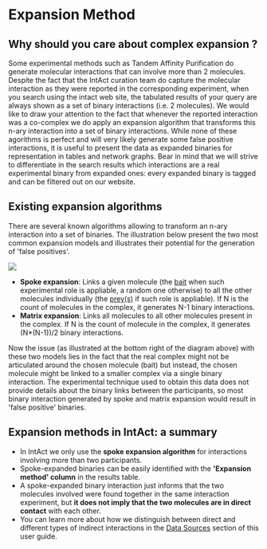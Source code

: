 # Expansion Method

## Why should you care about complex expansion ?

Some experimental methods such as Tandem Affinity Purification do generate molecular interactions that can involve more than 2 molecules. Despite the fact that the IntAct curation team do capture the molecular interaction as they were reported in the corresponding experiment, when you search using the intact web site, the tabulated results of your query are always shown as a set of binary interactions \(i.e. 2 molecules\). We would like to draw your attention to the fact that whenever the reported interaction was a co-complex we do apply an expansion algorithm that transforms this n-ary interaction into a set of binary interactions. While none of these agorithms is perfect and will very likely generate some false positive interactions, it is useful to present the data as expanded binaries for representation in tables and network graphs. Bear in mind that we will strive to differentiate in the search results which interactions are a real experimental binary from expanded ones: every expanded binary is tagged and can be filtered out on our website.

## Existing expansion algorithms

There are several known algorithms allowing to transform an n-ary interaction into a set of binaries. The illustration below present the two most common expansion models and illustrates their potential for the generation of 'false positives'.

![](https://raw.githubusercontent.com/intact-portal/intact-portal-documentation/master/assets/expansion.png)

* **Spoke expansion**: Links a given molecule \(the [bait](https://www.ebi.ac.uk/ols/ontologies/mi/terms?iri=http%3A%2F%2Fpurl.obolibrary.org%2Fobo%2FMI_0496) when such experimental role is appliable, a random one otherwise\) to all the other molecules individually \(the [prey\(s\)](https://www.ebi.ac.uk/ols/ontologies/mi/terms?iri=http%3A%2F%2Fpurl.obolibrary.org%2Fobo%2FMI_0498) if such role is appliable\). If N is the count of molecules in the complex, it generates N-1 binary interactions.
* **Matrix expansion**: Links all molecules to all other molecules present in the complex. If N is the count of molecule in the complex, it generates \(N\*\(N-1\)\)/2 binary interactions.

Now the issue \(as illustrated at the bottom right of the diagram above\) with these two models lies in the fact that the real complex might not be articulated around the chosen molecule \(bait\) but instead, the chosen molecule might be linked to a smaller complex via a single binary interaction. The experimental technique used to obtain this data does not provide details about the binary links between the participants, so most binary interaction generated by spoke and matrix expansion would result in 'false positive' binaries. 

## Expansion methods in IntAct: a summary

* In IntAct we only use the **spoke expansion algorithm** for interactions involving more than two participants. 
* Spoke-expanded binaries can be easily identified with the **'Expansion method' column** in the results table. 
* A spoke-expanded binary interaction just informs that the two molecules involved were found together in the same interaction experiment, but **it does not imply that the two molecules are in direct contact** with each other. 
* You can learn more about how we distinguish between direct and different types of indirect interactions in the [Data Sources](https://www.ebi.ac.uk/intact/documentation/user-guide#data_sources) section of this user guide. 
